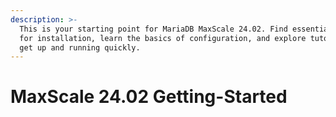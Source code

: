```yaml
---
description: >-
  This is your starting point for MariaDB MaxScale 24.02. Find essential guides
  for installation, learn the basics of configuration, and explore tutorials to
  get up and running quickly.
---
```


# MaxScale 24.02 Getting-Started

